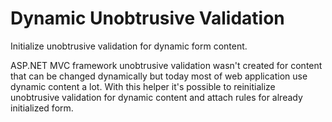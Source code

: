 Dynamic Unobtrusive Validation
============================

Initialize unobtrusive validation for dynamic form content.

ASP.NET MVC framework unobtrusive validation wasn't created for content that can be changed dynamically but today most of 
web application use dynamic content a lot. With this helper it's possible to reinitialize unobtrusive validation
for dynamic content and attach rules for already initialized form.


